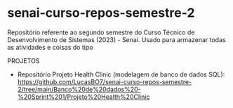 # senai-curso-repos-semestre-2
Repositório referente ao segundo semestre do Curso Técnico de Desenvolvimento de Sistemas (2023) - Senai.
Usado para armazenar todas as atividades e coisas do tipo

PROJETOS
- Repositório Projeto Health Clinic (modelagem de banco de dados SQL): https://github.com/LucasBO7/senai-curso-repos-semestre-2/tree/main/Banco%20de%20dados%20-%20Sprint%201/Projeto%20Health%20Clinic
